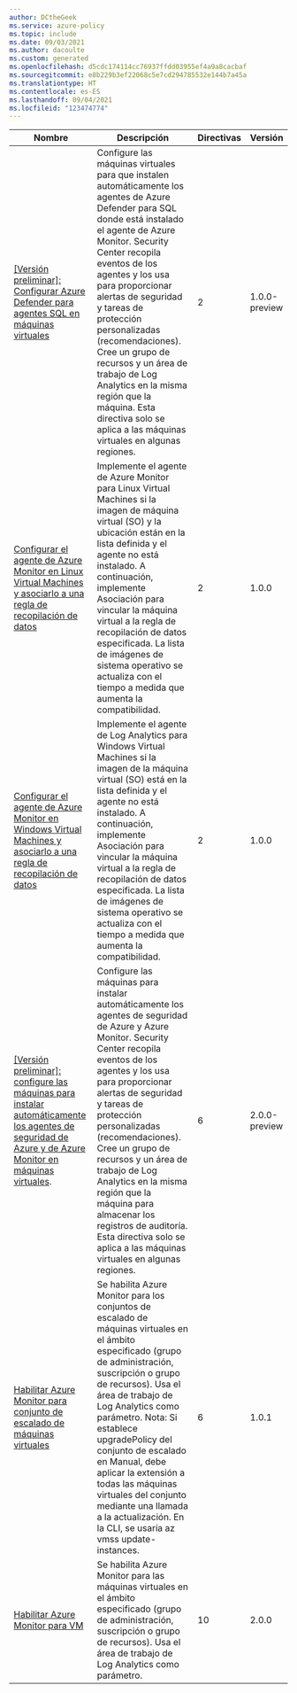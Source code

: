 ```yaml
---
author: DCtheGeek
ms.service: azure-policy
ms.topic: include
ms.date: 09/03/2021
ms.author: dacoulte
ms.custom: generated
ms.openlocfilehash: d5cdc174114cc76937ffdd03955ef4a9a8cacbaf
ms.sourcegitcommit: e8b229b3ef22068c5e7cd294785532e144b7a45a
ms.translationtype: HT
ms.contentlocale: es-ES
ms.lasthandoff: 09/04/2021
ms.locfileid: "123474774"
---
```

|Nombre |Descripción |Directivas |Versión |
|---|---|---|---|
|[\[Versión preliminar\]: Configurar Azure Defender para agentes SQL en máquinas virtuales](https://github.com/Azure/azure-policy/blob/master/built-in-policies/policySetDefinitions/Monitoring/AzureMonitoring_AzureDefenderForSql.json) |Configure las máquinas virtuales para que instalen automáticamente los agentes de Azure Defender para SQL donde está instalado el agente de Azure Monitor. Security Center recopila eventos de los agentes y los usa para proporcionar alertas de seguridad y tareas de protección personalizadas (recomendaciones). Cree un grupo de recursos y un área de trabajo de Log Analytics en la misma región que la máquina. Esta directiva solo se aplica a las máquinas virtuales en algunas regiones. |2 |1.0.0-preview |
|[Configurar el agente de Azure Monitor en Linux Virtual Machines y asociarlo a una regla de recopilación de datos](https://github.com/Azure/azure-policy/blob/master/built-in-policies/policySetDefinitions/Monitoring/AMCS_LinuxPlatform_EnableDCR.json) |Implemente el agente de Azure Monitor para Linux Virtual Machines si la imagen de máquina virtual (SO) y la ubicación están en la lista definida y el agente no está instalado.  A continuación, implemente Asociación para vincular la máquina virtual a la regla de recopilación de datos especificada. La lista de imágenes de sistema operativo se actualiza con el tiempo a medida que aumenta la compatibilidad. |2 |1.0.0 |
|[Configurar el agente de Azure Monitor en Windows Virtual Machines y asociarlo a una regla de recopilación de datos](https://github.com/Azure/azure-policy/blob/master/built-in-policies/policySetDefinitions/Monitoring/AMCS_WindowsPlatform_EnableDCR.json) |Implemente el agente de Log Analytics para Windows Virtual Machines si la imagen de la máquina virtual (SO) está en la lista definida y el agente no está instalado.  A continuación, implemente Asociación para vincular la máquina virtual a la regla de recopilación de datos especificada. La lista de imágenes de sistema operativo se actualiza con el tiempo a medida que aumenta la compatibilidad. |2 |1.0.0 |
|[\[Versión preliminar\]: configure las máquinas para instalar automáticamente los agentes de seguridad de Azure y de Azure Monitor en máquinas virtuales](https://github.com/Azure/azure-policy/blob/master/built-in-policies/policySetDefinitions/Monitoring/AzureMonitoring_Prerequisites.json). |Configure las máquinas para instalar automáticamente los agentes de seguridad de Azure y Azure Monitor. Security Center recopila eventos de los agentes y los usa para proporcionar alertas de seguridad y tareas de protección personalizadas (recomendaciones). Cree un grupo de recursos y un área de trabajo de Log Analytics en la misma región que la máquina para almacenar los registros de auditoría. Esta directiva solo se aplica a las máquinas virtuales en algunas regiones. |6 |2.0.0-preview |
|[Habilitar Azure Monitor para conjunto de escalado de máquinas virtuales](https://github.com/Azure/azure-policy/blob/master/built-in-policies/policySetDefinitions/Monitoring/AzureMonitor_VMSS.json) |Se habilita Azure Monitor para los conjuntos de escalado de máquinas virtuales en el ámbito especificado (grupo de administración, suscripción o grupo de recursos). Usa el área de trabajo de Log Analytics como parámetro. Nota: Si establece upgradePolicy del conjunto de escalado en Manual, debe aplicar la extensión a todas las máquinas virtuales del conjunto mediante una llamada a la actualización. En la CLI, se usaría az vmss update-instances. |6 |1.0.1 |
|[Habilitar Azure Monitor para VM](https://github.com/Azure/azure-policy/blob/master/built-in-policies/policySetDefinitions/Monitoring/AzureMonitor_VM.json) |Se habilita Azure Monitor para las máquinas virtuales en el ámbito especificado (grupo de administración, suscripción o grupo de recursos). Usa el área de trabajo de Log Analytics como parámetro. |10 |2.0.0 |

